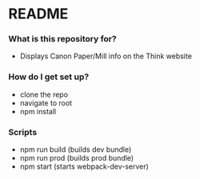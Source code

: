 # README #

### What is this repository for? ###

* Displays Canon Paper/Mill info on the Think website

### How do I get set up? ###

* clone the repo
* navigate to root
* npm install

### Scripts ###

* npm run build (builds dev bundle)
* npm run prod (builds prod bundle)
* npm start (starts webpack-dev-server)